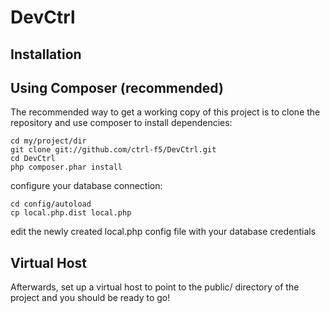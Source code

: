 DevCtrl
=======================

Installation
------------

Using Composer (recommended)
----------------------------
The recommended way to get a working copy of this project is to clone the repository
and use composer to install dependencies:

    cd my/project/dir
    git clone git://github.com/ctrl-f5/DevCtrl.git
    cd DevCtrl
    php composer.phar install

configure your database connection:

    cd config/autoload
    cp local.php.dist local.php

edit the newly created local.php config file with your database credentials

Virtual Host
------------
Afterwards, set up a virtual host to point to the public/ directory of the
project and you should be ready to go!
